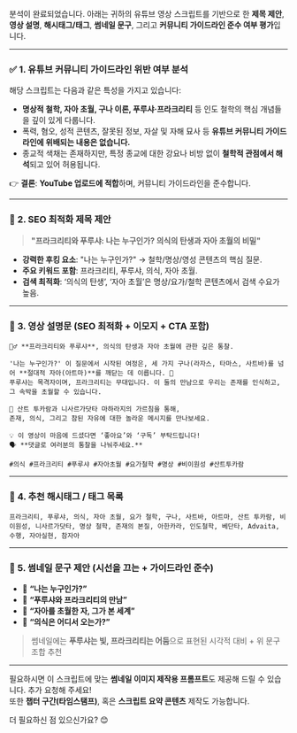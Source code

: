 분석이 완료되었습니다. 아래는 귀하의 유튜브 영상 스크립트를 기반으로 한 **제목 제안**, **영상 설명**, **해시태그/태그**, **썸네일 문구**, 그리고 **커뮤니티 가이드라인 준수 여부 평가**입니다.

---

### ✅ **1. 유튜브 커뮤니티 가이드라인 위반 여부 분석**
해당 스크립트는 다음과 같은 특성을 가지고 있습니다:
- **명상적 철학, 자아 초월, 구나 이론, 푸루샤·프라크리티** 등 인도 철학의 핵심 개념들을 깊이 있게 다룹니다.
- 폭력, 혐오, 성적 콘텐츠, 잘못된 정보, 자살 및 자해 묘사 등 **유튜브 커뮤니티 가이드라인에 위배되는 내용은 없습니다.**
- 종교적 색채는 존재하지만, 특정 종교에 대한 강요나 비방 없이 **철학적 관점에서 해석**되고 있어 허용됩니다.

👉 **결론**: **YouTube 업로드에 적합**하며, 커뮤니티 가이드라인을 준수합니다.

---

### 🎯 **2. SEO 최적화 제목 제안**
> **"프라크리티와 푸루샤: 나는 누구인가? 의식의 탄생과 자아 초월의 비밀"**

- **강력한 후킹 요소**: "나는 누구인가?" → 철학/명상/영성 콘텐츠의 핵심 질문.
- **주요 키워드 포함**: 프라크리티, 푸루샤, 의식, 자아 초월.
- **검색 최적화**: ‘의식의 탄생’, ‘자아 초월’은 명상/요가/철학 콘텐츠에서 검색 수요가 높음.

---

### 📝 **3. 영상 설명문 (SEO 최적화 + 이모지 + CTA 포함)**

```
🧘‍♂️ **프라크리티와 푸루샤**, 의식의 탄생과 자아 초월에 관한 깊은 통찰.

'나는 누구인가?' 이 질문에서 시작된 여정은, 세 가지 구나(라자스, 타마스, 사트바)를 넘어 **절대적 자아(아트마)**를 깨닫는 데 이릅니다. 🌌  
푸루샤는 목격자이며, 프라크리티는 무대입니다. 이 둘의 만남으로 우리는 존재를 인식하고, 그 속박을 초월할 수 있습니다.

📿 산트 투카람과 니사르가닷타 마하라지의 가르침을 통해,  
존재, 의식, 그리고 참된 자유에 대한 놀라운 메시지를 만나보세요.

💡 이 영상이 마음에 드셨다면 ‘좋아요’와 ‘구독’ 부탁드립니다!  
🗣️ **댓글로 여러분의 통찰을 나눠주세요.**

#의식 #프라크리티 #푸루샤 #자아초월 #요가철학 #명상 #비이원성 #산트투카람
```

---

### 🔖 **4. 추천 해시태그 / 태그 목록**  
```
프라크리티, 푸루샤, 의식, 자아 초월, 요가 철학, 구나, 사트바, 아트마, 산트 투카람, 비이원성, 니사르가닷타, 명상 철학, 존재의 본질, 아한카라, 인도철학, 베단타, Advaita, 수행, 자아실현, 참자아
```

---

### 🎨 **5. 썸네일 문구 제안 (시선을 끄는 + 가이드라인 준수)**

- 🔹 **“나는 누구인가?”**
- 🔸 **“푸루샤와 프라크리티의 만남”**
- 🔹 **“자아를 초월한 자, 그가 본 세계”**
- 🔸 **“의식은 어디서 오는가?”**

> 썸네일에는 **푸루샤는 빛, 프라크리티는 어둠**으로 표현된 시각적 대비 + 위 문구 조합 추천

---

필요하시면 이 스크립트에 맞는 **썸네일 이미지 제작용 프롬프트**도 제공해 드릴 수 있습니다. 추가 요청해 주세요!  
또한 **챕터 구간(타임스탬프)**, 혹은 **스크립트 요약 콘텐츠** 제작도 가능합니다.

더 필요하신 점 있으신가요? 😊